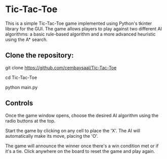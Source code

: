 # Tic-Tac-Toe
 
This is a simple Tic-Tac-Toe game implemented using Python's tkinter library for the GUI. The game allows players to play against two different AI algorithms: a basic rule-based algorithm and a more advanced heuristic using the A* search.

## Clone the repository:
git clone https://github.com/cembaysaal/Tic-Tac-Toe

cd Tic-Tac-Toe

python main.py

## Controls
Once the game window opens, choose the desired AI algorithm using the radio buttons at the top.

Start the game by clicking on any cell to place the 'X'. The AI will automatically make its move, placing the 'O'.

The game will announce the winner once there's a win condition met or if it's a tie. Click anywhere on the board to reset the game and play again.


